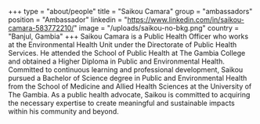 +++
type = "about/people"
title = "Saikou Camara"
group = "ambassadors"
position = "Ambassador"
linkedin = "https://www.linkedin.com/in/saikou-camara-583772210/"
image = "/uploads/saikou-no-bkg.png"
country = "Banjul, Gambia"
+++
Saikou Camara is a Public Health Officer who works at the Environmental Health Unit under the Directorate of Public Health Services. He attended the School of Public Health at The Gambia College and obtained a Higher Diploma in Public and Environmental Health. Committed to continuous learning and professional development, Saikou pursued a Bachelor of Science degree in Public and Environmental Health from the School of Medicine and Allied Health Sciences at the University of The Gambia. As a public health advocate, Saikou is committed to acquiring the necessary expertise to create meaningful and sustainable impacts within his community and beyond.

